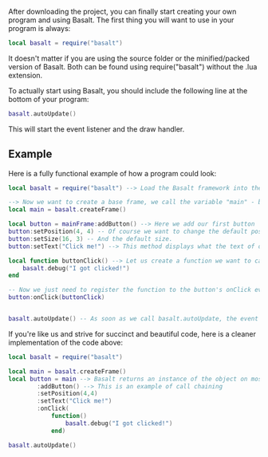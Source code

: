 After downloading the project, you can finally start creating your own program and using Basalt. The first thing you will want to use in your program is always:

```lua
local basalt = require("basalt")
```

It doesn't matter if you are using the source folder or the minified/packed version of Basalt. Both can be found using require("basalt") without the .lua extension.

To actually start using Basalt, you should include the following line at the bottom of your program:

```lua
basalt.autoUpdate()
```

This will start the event listener and the draw handler.

## Example

Here is a fully functional example of how a program could look:

```lua
local basalt = require("basalt") --> Load the Basalt framework into the variable "basalt"

--> Now we want to create a base frame, we call the variable "main" - by default everything you create is visible (you don't need to use :show())
local main = basalt.createFrame()

local button = mainFrame:addButton() --> Here we add our first button
button:setPosition(4, 4) -- Of course we want to change the default position of our button
button:setSize(16, 3) -- And the default size.
button:setText("Click me!") --> This method displays what the text of our button should look like

local function buttonClick() --> Let us create a function we want to call when the button gets clicked 
    basalt.debug("I got clicked!")
end

-- Now we just need to register the function to the button's onClick event handlers, this is how we can achieve that:
button:onClick(buttonClick)


basalt.autoUpdate() -- As soon as we call basalt.autoUpdate, the event and draw handlers will listen for any incoming events (and draw if necessary)
```

If you're like us and strive for succinct and beautiful code, here is a cleaner implementation of the code above:

```lua
local basalt = require("basalt")

local main = basalt.createFrame()
local button = main --> Basalt returns an instance of the object on most methods, to make use of "call-chaining"
        :addButton() --> This is an example of call chaining
        :setPosition(4,4) 
        :setText("Click me!")
        :onClick(
            function() 
                basalt.debug("I got clicked!") 
            end)

basalt.autoUpdate()
```
